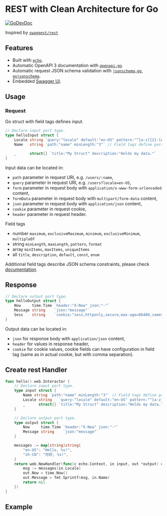# REST with Clean Architecture for Go

[![GoDevDoc](https://img.shields.io/badge/dev-doc-00ADD8?logo=go)](https://pkg.go.dev/github.com/fourcels/rest)

Inspired by [`swaggest/rest`](https://github.com/swaggest/rest)

## Features

- Built with [`echo`](https://github.com/labstack/echo).
- Automatic OpenAPI 3 documentation with
  [`openapi-go`](https://github.com/swaggest/openapi-go).
- Automatic request JSON schema validation with
  [`jsonschema-go`](https://github.com/swaggest/jsonschema-go),
  [`gojsonschema`](https://github.com/xeipuuv/gojsonschema).
- Embedded [Swagger UI](https://swagger.io/tools/swagger-ui/).

## Usage

### Request

Go struct with field tags defines input.

```go
// Declare input port type.
type helloInput struct {
    Locale string `query:"locale" default:"en-US" pattern:"^[a-z]{2}-[A-Z]{2}$" enum:"zh-CN,en-US"`
    Name   string `path:"name" minLength:"3"` // Field tags define parameter location and JSON schema constraints.

    _      struct{} `title:"My Struct" description:"Holds my data."`
}
```

Input data can be located in:

- `path` parameter in request URI, e.g. `/users/:name`,
- `query` parameter in request URI, e.g. `/users?locale=en-US`,
- `form` parameter in request body with `application/x-www-form-urlencoded`
  content,
- `formData` parameter in request body with `multipart/form-data` content,
- `json` parameter in request body with `application/json` content,
- `cookie` parameter in request cookie,
- `header` parameter in request header.

Field tags

- number `maximum`, `exclusiveMaximum`, `minimum`, `exclusiveMinimum`,
  `multipleOf`
- string `minLength`, `maxLength`, `pattern`, `format`
- array `minItems`, `maxItems`, `uniqueItems`
- all `title`, `description`, `default`, `const`, `enum`

Additional field tags describe JSON schema constraints, please check
[documentation](https://github.com/swaggest/jsonschema-go#field-tags).

## Response

```go
// Declare output port type.
type helloOutput struct {
    Now     time.Time `header:"X-Now" json:"-"`
    Message string    `json:"message"`
    Sess    string    `cookie:"sess,httponly,secure,max-age=86400,samesite=lax"`
}
```

Output data can be located in:

- `json` for response body with `application/json` content,
- `header` for values in response header,
- `cookie` for cookie values, cookie fields can have configuration in field tag
  (same as in actual cookie, but with comma separation).

## Create rest Handler

```go
func hello() web.Interactor {
	// Declare input port type.
	type input struct {
		Name string `path:"name" minLength:"3"` // Field tags define parameter
		Locale string   `query:"locale" default:"en-US" pattern:"^[a-z]{2}-[A-Z]{2}$" enum:"zh-CN,en-US"`
		_      struct{} `title:"My Struct" description:"Holds my data."`
	}

	// Declare output port type.
	type output struct {
		Now     time.Time `header:"X-Now" json:"-"`
		Message string    `json:"message"`
	}

    messages := map[string]string{
        "en-US": "Hello, %s!",
        "zh-CN": "你好, %s!",
    }
	return web.NewHandler(func(c echo.Context, in input, out *output) error {
		msg := messages[in.Locale]
		out.Now = time.Now()
		out.Message = fmt.Sprintf(msg, in.Name)
		return nil
	})
}
```

## Example
